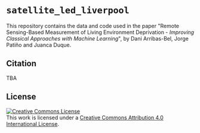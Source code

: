 # `satellite_led_liverpool`

This repository contains the data and code used in the paper "Remote Sensing-Based Measurement of Living Environment Deprivation - *Improving Classical Approaches with Machine Learning*", by Dani Arribas-Bel, Jorge Patiño and Juanca Duque.

## Citation

TBA

## License

<a rel="license" href="http://creativecommons.org/licenses/by/4.0/"><img alt="Creative Commons License" style="border-width:0" src="https://i.creativecommons.org/l/by/4.0/88x31.png" /></a><br />This work is licensed under a <a rel="license" href="http://creativecommons.org/licenses/by/4.0/">Creative Commons Attribution 4.0 International License</a>.
